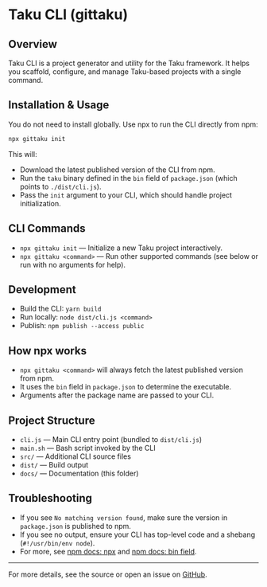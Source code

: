 # Taku CLI (gittaku)

## Overview

Taku CLI is a project generator and utility for the Taku framework. It helps you scaffold, configure, and
manage Taku-based projects with a single command.

## Installation & Usage

You do not need to install globally. Use npx to run the CLI directly from npm:

```sh
npx gittaku init
```

This will:

- Download the latest published version of the CLI from npm.
- Run the `taku` binary defined in the `bin` field of `package.json` (which points to `./dist/cli.js`).
- Pass the `init` argument to your CLI, which should handle project initialization.

## CLI Commands

- `npx gittaku init` — Initialize a new Taku project interactively.
- `npx gittaku <command>` — Run other supported commands (see below or run with no arguments for help).

## Development

- Build the CLI: `yarn build`
- Run locally: `node dist/cli.js <command>`
- Publish: `npm publish --access public`

## How npx works

- `npx gittaku <command>` will always fetch the latest published version from npm.
- It uses the `bin` field in `package.json` to determine the executable.
- Arguments after the package name are passed to your CLI.

## Project Structure

- `cli.js` — Main CLI entry point (bundled to `dist/cli.js`)
- `main.sh` — Bash script invoked by the CLI
- `src/` — Additional CLI source files
- `dist/` — Build output
- `docs/` — Documentation (this folder)

## Troubleshooting

- If you see `No matching version found`, make sure the version in `package.json` is published to npm.
- If you see no output, ensure your CLI has top-level code and a shebang (`#!/usr/bin/env node`).
- For more, see [npm docs: npx](https://docs.npmjs.com/cli/v9/commands/npx) and
  [npm docs: bin field](https://docs.npmjs.com/cli/v9/configuring-npm/package-json#bin).

---

For more details, see the source or open an issue on [GitHub](https://github.com/imgnxorg/taku-cli).
